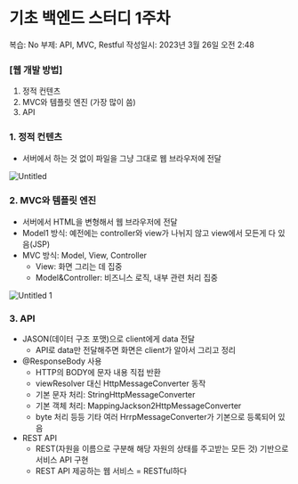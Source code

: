 # 기초 백엔드 스터디 1주차

복습: No
부제: API, MVC, Restful
작성일시: 2023년 3월 26일 오전 2:48

### [웹 개발 방법]

1. 정적 컨텐츠
2. MVC와 템플릿 엔진 (가장 많이 씀)
3. API

### 1. 정적 컨텐츠

- 서버에서 하는 것 없이 파일을 그냥 그대로 웹 브라우저에 전달

![Untitled](https://user-images.githubusercontent.com/127593340/227830301-a45624a2-8ef5-4fe3-854b-69a9eec06d59.png)

### 2. MVC와 템플릿 엔진

- 서버에서 HTML을 변형해서 웹 브라우저에 전달
- Model1 방식: 예전에는 controller와 view가 나뉘지 않고 view에서 모든게 다 있음(JSP)
- MVC 방식: Model, View, Controller
    - View: 화면 그리는 데 집중
    - Model&Controller: 비즈니스 로직, 내부 관련 처리 집중

![Untitled 1](https://user-images.githubusercontent.com/127593340/227830296-d3d45b34-46e9-4cb5-bdfd-7e2bd1c8c95e.png)

### 3. API

- JASON(데이터 구조 포맷)으로 client에게 data 전달
    - API로 data만 전달해주면 화면은 client가 알아서 그리고 정리
- @ResponseBody 사용
    - HTTP의 BODY에 문자 내용 직접 반환
    - viewResolver 대신 HttpMessageConverter 동작
    - 기본 문자 처리: StringHttpMessageConverter
    - 기본 객체 처리: MappingJackson2HttpMessageConverter
    - byte 처리 등등 기타 여러 HrrpMessageConverter가 기본으로 등록되어 있음
- REST API
    - REST(자원을 이름으로 구분해 해당 자원의 상태를 주고받는 모든 것) 기반으로 서비스 API 구현
    - REST API  제공하는 웹 서비스 = RESTful하다
